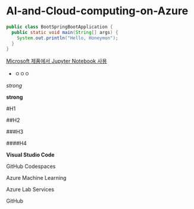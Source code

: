 # AI-and-Cloud-computing-on-Azure


```java
public class BootSpringBootApplication {
  public static void main(String[] args) {
    System.out.println("Hello, Honeymon");
  }
}
```

[Microsoft 제품에서 Jupyter Notebook 사용](https://docs.microsoft.com/ko-kr/azure/notebooks/quickstart-export-jupyter-notebook-project#use-azure-lab-services)

* ㅇㅇㅇ

*strong*

**strong**

#H1

##H2

###H3


####H4

**Visual Studio Code**

GitHub Codespaces

Azure Machine Learning

Azure Lab Services

GitHub
